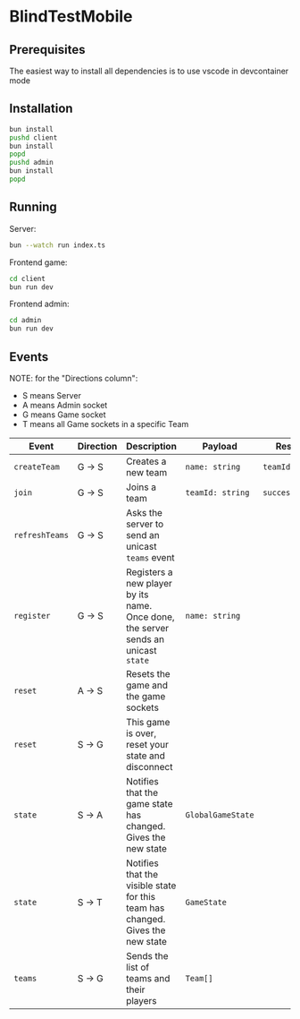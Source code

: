 # BlindTestMobile

## Prerequisites

The easiest way to install all dependencies is to use vscode in devcontainer mode

## Installation

```bash
bun install
pushd client
bun install
popd
pushd admin
bun install
popd
```

## Running

Server:

```bash
bun --watch run index.ts
```

Frontend game:

```bash
cd client
bun run dev
```

Frontend admin:

```bash
cd admin
bun run dev
```

## Events

NOTE: for the "Directions column":

- S means Server
- A means Admin socket
- G means Game socket
- T means all Game sockets in a specific Team

| Event          | Direction | Description                                                                        | Payload           | Response          |
| -------------- | --------- | ---------------------------------------------------------------------------------- | ----------------- | ----------------- |
| `createTeam`   | G -> S    | Creates a new team                                                                 | `name: string`    | `teamId: string`  |
| `join`         | G -> S    | Joins a team                                                                       | `teamId: string`  | `success:boolean` |
| `refreshTeams` | G -> S    | Asks the server to send an unicast `teams` event                                   |                   |                   |
| `register`     | G -> S    | Registers a new player by its name. Once done, the server sends an unicast `state` | `name: string`    |                   |
| `reset`        | A -> S    | Resets the game and the game sockets                                               |                   |                   |
| `reset`        | S -> G    | This game is over, reset your state and disconnect                                 |                   |                   |
| `state`        | S -> A    | Notifies that the game state has changed. Gives the new state                      | `GlobalGameState` |                   |
| `state`        | S -> T    | Notifies that the visible state for this team has changed. Gives the new state     | `GameState`       |                   |
| `teams`        | S -> G    | Sends the list of teams and their players                                          | `Team[]`          |                   |
